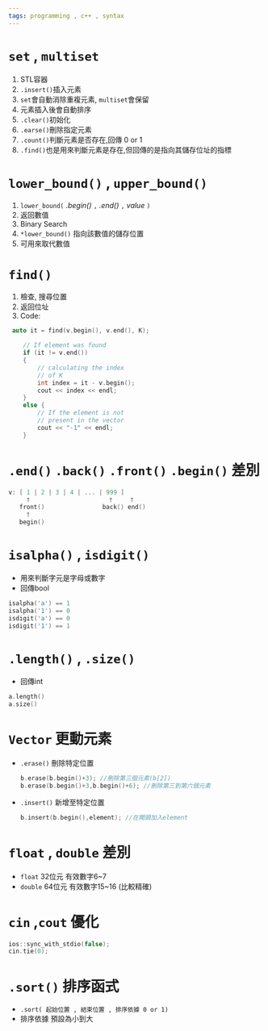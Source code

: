 ```yaml
---
tags: programming , c++ , syntax
---
```


# ```set``` , ```multiset```

1. STL容器
2. ```.insert()```插入元素
3. ```set```會自動消除重複元素, ```multiset```會保留
4. 元素插入後會自動排序
5. ```.clear()```初始化
6. ```.earse()```刪除指定元素
7. ```.count()```判斷元素是否存在,回傳 0 or 1
8. ```.find()```也是用來判斷元素是存在,但回傳的是指向其儲存位址的指標

# ```lower_bound()``` ,  ```upper_bound()```

1. ```lower_bound(``` _.begin()_ ```,``` _.end()_ ```,``` _value_ ```)```
2. 返回數值  
3. Binary Search
4. ```*lower_bound()``` 指向該數值的儲存位置
5. 可用來取代數值

# ```find()```

1. 檢查, 搜尋位置
2. 返回位址
3. Code:

```c
 auto it = find(v.begin(), v.end(), K);

    // If element was found
    if (it != v.end())
    {
        // calculating the index
        // of K
        int index = it - v.begin();
        cout << index << endl;
    }
    else {
        // If the element is not
        // present in the vector
        cout << "-1" << endl;
    }
```

# ```.end()```  ```.back()```  ```.front()```  ```.begin()``` 差別

```c
v: [ 1 | 2 | 3 | 4 | ... | 999 ]
     🡑                      🡑     🡑
   front()                back() end()
     🡑
   begin()
```

# ```isalpha()```  , ```isdigit()```

+ 用來判斷字元是字母或數字
+ 回傳bool

```c
isalpha('a') == 1
isalpha('1') == 0
isdigit('a') == 0
isdigit('1') == 1
```

# ```.length()``` ,  ```.size()```

+ 回傳int

```c
a.length()
a.size()
```

# ```Vector``` 更動元素 

+ ```.erase()``` 刪除特定位置

    ```c
    b.erase(b.begin()+3); //刪除第三個元素(b[2])
    b.erase(b.begin()+3,b.begin()+6); //刪除第三到第六個元素
    ```

+ ```.insert()``` 新增至特定位置

    ```c
    b.insert(b.begin(),element); //在開頭加入element
    ```

# ```float``` ,  ```double``` 差別

+ ```float``` 32位元 有效數字6~7
+ ```double``` 64位元 有效數字15~16 (比較精確)  

# ```cin``` ,```cout``` 優化

```c
ios::sync_with_stdio(false);
cin.tie(0);
```

# ```.sort()``` 排序函式

+ ```.sort( 起始位置 , 結束位置 , 排序依據 0 or 1)```
+ 排序依據 預設為小到大

&nbsp;
